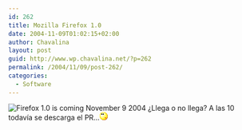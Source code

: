```yaml
---
id: 262
title: Mozilla Firefox 1.0
date: 2004-11-09T01:02:15+02:00
author: Chavalina
layout: post
guid: http://www.wp.chavalina.net/?p=262
permalink: /2004/11/09/post-262/
categories:
  - Software
---
```

<img class="imgizqda" src="http://www.mozilla.org/products/firefox/firefox-preview-product.gif" alt="Firefox 1.0 is coming November 9 2004" /> ¿Llega o no llega? A las 10 todavía se descarga el PR…![emo](/imagenes/emoticonos/pensativo.gif)